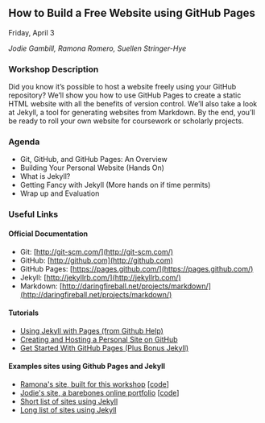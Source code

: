## How to Build a Free Website using GitHub Pages

Friday, April 3

*Jodie Gambill, Ramona Romero, Suellen Stringer-Hye*

### Workshop Description

Did you know it’s possible to host a website freely using your GitHub repository? We’ll show you how to use GitHub Pages to create a static HTML website with all the benefits of version control. We’ll also take a look at Jekyll, a tool for generating websites from Markdown. By the end, you’ll be ready to roll your own website for coursework or scholarly projects.

### Agenda

* Git, GitHub, and GitHub Pages: An Overview
* Building Your Personal Website (Hands On)
* What is Jekyll?
* Getting Fancy with Jekyll (More hands on if time permits)
* Wrap up and Evaluation

### Useful Links

#### Official Documentation
* Git: [http://git-scm.com/](http://git-scm.com/)
* GitHub: [http://github.com](http://github.com)
* GitHub Pages: [https://pages.github.com/](https://pages.github.com/)
* Jekyll: [http://jekyllrb.com/](http://jekyllrb.com/)
* Markdown: [http://daringfireball.net/projects/markdown/](http://daringfireball.net/projects/markdown/)

#### Tutorials
* [Using Jekyll with Pages (from Github Help)](https://help.github.com/articles/using-jekyll-with-pages/)
* [Creating and Hosting a Personal Site on GitHub](http://jmcglone.com/guides/github-pages/)
* [Get Started With GitHub Pages (Plus Bonus Jekyll)](http://24ways.org/2013/get-started-with-github-pages/)

#### Examples sites using  Github Pages and Jekyll
* [Ramona's site, built for this workshop](http://ramona2020.github.io/) [[code](https://github.com/ramona2020/ramona2020.github.io)]
* [Jodie's site, a barebones online portfolio](http://jodiegambill.com) [[code](https://github.com/jgambill/jgambill.github.io)]
* [Short list of sites using Jekyll](http://jekyllrb.com/docs/sites/)
* [Long list of sites using Jekyll](https://github.com/jekyll/jekyll/wiki/Sites)
